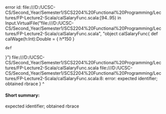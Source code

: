 error id: file:///D:/UCSC-CS/Second_Year/Semester1/SCS2204%20Functional%20Programming/Lectures/FP-Lecture2-Scala/calSalaryFunc.scala:[94..95) in Input.VirtualFile("file:///D:/UCSC-CS/Second_Year/Semester1/SCS2204%20Functional%20Programming/Lectures/FP-Lecture2-Scala/calSalaryFunc.scala", "object calSalaryFunc{
    def calWage(h:Int):Double = {
        h*150
    }

    def 

}")
file:///D:/UCSC-CS/Second_Year/Semester1/SCS2204%20Functional%20Programming/Lectures/FP-Lecture2-Scala/calSalaryFunc.scala
file:///D:/UCSC-CS/Second_Year/Semester1/SCS2204%20Functional%20Programming/Lectures/FP-Lecture2-Scala/calSalaryFunc.scala:8: error: expected identifier; obtained rbrace
}
^
#### Short summary: 

expected identifier; obtained rbrace